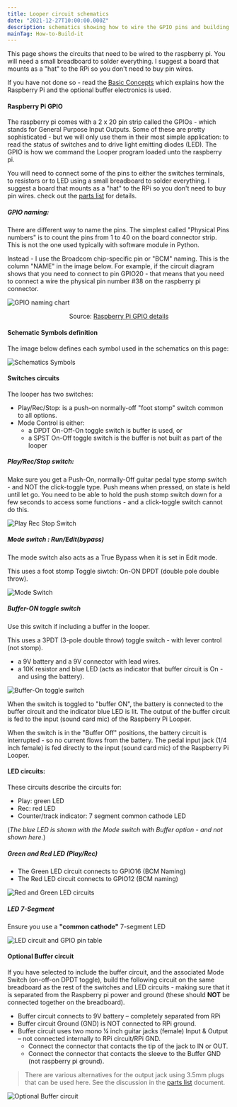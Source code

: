 ```yaml
---
title: Looper circuit schematics
date: "2021-12-27T10:00:00.000Z"
description: schematics showing how to wire the GPIO pins and building a buffer for your instrument
mainTag: How-to-Build-it
---
```


This page shows the circuits that need to be wired to the raspberry pi. You will need a small breadboard to solder everything. I suggest a board that mounts as a "hat" to the RPi so you don't need to buy pin wires.

If you have not done so - read the [Basic Concepts](/Looper/How-to-Build-it-Introduction/) which explains how the Raspberry Pi and the optional buffer electronics is used.

#### Raspberry Pi GPIO

The raspberry pi comes with a 2 x 20 pin strip called the GPIOs - which stands for General Purpose Input Outputs.  Some of these are pretty sophisticated - but we will only use them in their most simple application: to read the status of switches and to drive light emitting diodes (LED).  The GPIO is how we command the Looper program loaded unto the raspberry pi.

You will need to connect some of the pins to either the switches terminals, to resistors or to LED using a small breadboard to solder everything. I suggest a board that mounts as a "hat" to the RPi so you don't need to buy pin wires. check out the [parts list](/Looper/How-to-Build-it-parts-list/) for details.

##### GPIO naming:

There are different way to name the pins.  The simplest called "Physical Pins numbers" is to count the pins from 1 to 40 on the board connector strip.  This is not  the one used typically with software module in Python.  

Instead - I use the  Broadcom chip-specific pin or "BCM" naming. This is the column "NAME" in the image below.  For example, if the circuit diagram shows that you need to connect to pin GPIO20 - that means that you need to connect a wire the physical pin number #38 on the raspberry pi connector.

![GPIO naming chart](./header_pinout.jpg)
 
 <p style="text-align: center;">Source: <a target="_blank" href=https://learn.sparkfun.com/tutorials/raspberry-gpio/gpio-pinout>Raspberry Pi GPIO details</a></p>

 #### Schematic Symbols definition

 The image below defines each symbol used in the schematics on this page: 

 ![Schematics Symbols](./schematicsSymbols.png)

#### Switches circuits

The looper has two switches:
- Play/Rec/Stop: is a push-on normally-off  "foot stomp" switch common to all options.
- Mode Control is either:
    - a DPDT On-Off-On toggle switch is buffer is used, or
    - a SPST On-Off toggle switch is the buffer is not built as part of the looper

##### Play/Rec/Stop switch:
Make sure you get a Push-On, normally-Off guitar pedal type stomp switch - and NOT the click-toggle type.  Push means when pressed, on state is held until let go.  You need to be able to hold the push stomp switch down for a few seconds to access some functions - and a click-toggle switch cannot do this.

![Play Rec Stop Switch](./push_stomp.png)

##### Mode switch : Run/Edit(bypass)

The mode switch also acts as a True Bypass when it is set in Edit mode.

This uses a foot stomp Toggle siwtch: On-ON DPDT (double pole double throw).

![Mode Switch](./modeBypassSw.png)

##### Buffer-ON toggle switch 
Use this switch if including a buffer in the looper.

This uses a 3PDT (3-pole double throw) toggle switch - with lever control (not stomp).
- a 9V battery and a 9V connector with lead wires.
- a 10K resistor and blue LED (acts as indicator that buffer circuit is On - and using the battery).

![Buffer-On toggle switch](./bufferOn.png)

When the switch is toggled to "buffer ON", the battery is connected to the buffer circuit and the indicator blue LED is lit.  The output of the buffer circuit is fed to the input (sound card mic) of the Raspberry Pi Looper.

When the switch is in the "Buffer Off" positions, the battery circuit is interrupted - so no current flows from the battery.  The pedal input jack (1/4 inch female) is fed directly to the input (sound card mic) of the Raspberry Pi Looper.


#### LED circuits:
These circuits describe the circuits for:
- Play: green LED
- Rec: red LED
- Counter/track indicator: 7 segment common cathode LED

(*The blue LED is shown with the Mode switch with Buffer option - and not shown here.*)

##### Green and Red LED (Play/Rec)
- The Green LED circuit connects to GPIO16 (BCM Naming)
- The Red LED circuit connects to GPIO12 (BCM naming)

![Red and Green LED circuits](./LED_rec_play.png)

##### LED 7-Segment
Ensure you use a **"common cathode"** 7-segment LED

![LED circuit and GPIO pin table](./7segment_gpio.png)

#### Optional Buffer circuit
If you have selected to include the buffer circuit, and the associated Mode Switch (on-off-on DPDT toggle), build the following circuit on the same breadboard as the rest of the switches and LED circuits - making sure that it is separated from the Raspberry pi power and ground (these should **NOT** be connected together on the breadboard).

- Buffer circuit connects to 9V battery – completely separated from RPi
- Buffer circuit Ground (GND) is NOT connected to RPi ground.
- Buffer circuit uses two mono ¼ inch guitar jacks (female) Input & Output – not connected internally to RPi circuit/RPi GND.  
    - Connect the connector  that contacts the tip of the jack to IN or OUT.  
    - Connect the connector that contacts the sleeve to the Buffer GND (not raspberry pi ground).

> There are various alternatives for the output jack using 3.5mm plugs that can be used here.  See the discussion in the [parts list](/Looper/How-to-Build-it-parts-list/) document.

![Optional Buffer circuit](./buffer.png)





